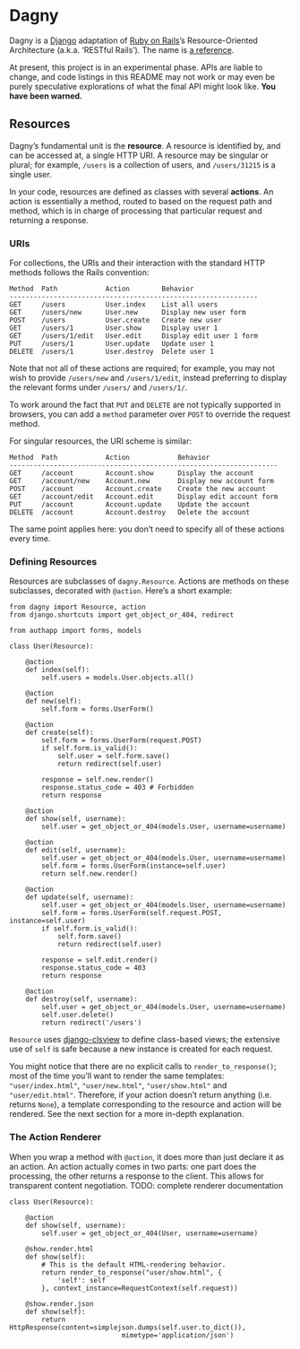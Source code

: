 # Dagny

Dagny is a [Django][] adaptation of [Ruby on Rails][]’s Resource-Oriented
Architecture (a.k.a. ‘RESTful Rails’). The name is [a reference][dagny taggart].

  [django]: http://djangoproject.com/
  [ruby on rails]: http://rubyonrails.org/
  [dagny taggart]: http://en.wikipedia.org/wiki/List_of_characters_in_Atlas_Shrugged#Dagny_Taggart

At present, this project is in an experimental phase. APIs are liable to change,
and code listings in this README may not work or may even be purely speculative
explorations of what the final API might look like. **You have been warned.**


## Resources

Dagny’s fundamental unit is the **resource**. A resource is identified by, and
can be accessed at, a single HTTP URI. A resource may be singular or plural; for
example, `/users` is a collection of users, and `/users/31215` is a single user.

In your code, resources are defined as classes with several **actions**. An
action is essentially a method, routed to based on the request path and method,
which is in charge of processing that particular request and returning a
response.


### URIs

For collections, the URIs and their interaction with the standard HTTP methods
follows the Rails convention:

    Method  Path            Action        Behavior
    --------------------------------------------------------------
    GET     /users          User.index    List all users
    GET     /users/new      User.new      Display new user form
    POST    /users          User.create   Create new user
    GET     /users/1        User.show     Display user 1
    GET     /users/1/edit   User.edit     Display edit user 1 form
    PUT     /users/1        User.update   Update user 1
    DELETE  /users/1        User.destroy  Delete user 1

Note that not all of these actions are required; for example, you may not wish
to provide `/users/new` and `/users/1/edit`, instead preferring to display the
relevant forms under `/users/` and `/users/1/`.

To work around the fact that `PUT` and `DELETE` are not typically supported in
browsers, you can add a `method` parameter over `POST` to override the request
method.

For singular resources, the URI scheme is similar:

    Method  Path            Action            Behavior
    -------------------------------------------------------------------
    GET     /account        Account.show      Display the account
    GET     /account/new    Account.new       Display new account form
    POST    /account        Account.create    Create the new account
    GET     /account/edit   Account.edit      Display edit account form
    PUT     /account        Account.update    Update the account
    DELETE  /account        Account.destroy   Delete the account

The same point applies here: you don’t need to specify all of these actions
every time.


### Defining Resources

Resources are subclasses of `dagny.Resource`. Actions are methods on these
subclasses, decorated with `@action`. Here’s a short example:

    from dagny import Resource, action
    from django.shortcuts import get_object_or_404, redirect
    
    from authapp import forms, models
    
    class User(Resource):
        
        @action
        def index(self):
            self.users = models.User.objects.all()
        
        @action
        def new(self):
            self.form = forms.UserForm()
        
        @action
        def create(self):
            self.form = forms.UserForm(request.POST)
            if self.form.is_valid():
                self.user = self.form.save()
                return redirect(self.user)
            
            response = self.new.render()
            response.status_code = 403 # Forbidden
            return response
        
        @action
        def show(self, username):
            self.user = get_object_or_404(models.User, username=username)
        
        @action
        def edit(self, username):
            self.user = get_object_or_404(models.User, username=username)
            self.form = forms.UserForm(instance=self.user)
            return self.new.render()
        
        @action
        def update(self, username):
            self.user = get_object_or_404(models.User, username=username)
            self.form = forms.UserForm(self.request.POST, instance=self.user)
            if self.form.is_valid():
                self.form.save()
                return redirect(self.user)
            
            response = self.edit.render()
            response.status_code = 403
            return response
        
        @action
        def destroy(self, username):
            self.user = get_object_or_404(models.User, username=username)
            self.user.delete()
            return redirect('/users')

`Resource` uses [django-clsview][] to define class-based views; the extensive
use of `self` is safe because a new instance is created for each request.

  [django-clsview]: http://github.com/zacharyvoase/django-clsview

You might notice that there are no explicit calls to `render_to_response()`;
most of the time you’ll want to render the same templates: `"user/index.html"`,
`"user/new.html"`, `"user/show.html"` and `"user/edit.html"`. Therefore, if your
action doesn’t return anything (i.e. returns `None`), a template corresponding
to the resource and action will be rendered. See the next section for a more
in-depth explanation.


### The Action Renderer

When you wrap a method with `@action`, it does more than just declare it as an
action. An action actually comes in two parts: one part does the processing, the
other returns a response to the client. This allows for transparent content
negotiation. TODO: complete renderer documentation

    class User(Resource):
        
        @action
        def show(self, username):
            self.user = get_object_or_404(User, username=username)
        
        @show.render.html
        def show(self):
            # This is the default HTML-rendering behavior.
            return render_to_response("user/show.html", {
                'self': self
            }, context_instance=RequestContext(self.request))
        
        @show.render.json
        def show(self):
            return HttpResponse(content=simplejson.dumps(self.user.to_dict()),
                                mimetype='application/json')
